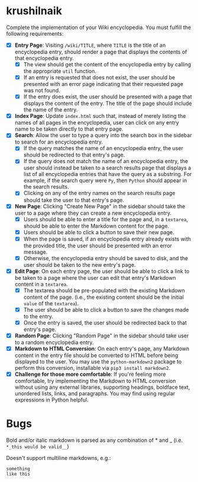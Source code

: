 # krushilnaik
Complete the implementation of your Wiki encyclopedia. You must fulfill the following requirements:

- [x] **Entry Page**: Visiting ```/wiki/TITLE```, where ```TITLE``` is the title of an encyclopedia entry, should render a page that displays the contents of that encyclopedia entry.
  - [x] The view should get the content of the encyclopedia entry by calling the appropriate ```util``` function.
  - [x] If an entry is requested that does not exist, the user should be presented with an error page indicating that their requested page was not found.
  - [x] If the entry does exist, the user should be presented with a page that displays the content of the entry. The title of the page should include the name of the entry.
- [x] **Index Page**: Update ```index.html``` such that, instead of merely listing the names of all pages in the encyclopedia, user can click on any entry name to be taken directly to that entry page.
- [x] **Search**: Allow the user to type a query into the search box in the sidebar to search for an encyclopedia entry.
  - [x] If the query matches the name of an encyclopedia entry, the user should be redirected to that entry's page.
  - [x] If the query does not match the name of an encyclopedia entry, the user should instead be taken to a search results page that displays a list of all encyclopedia entries that have the query as a substring. For example, if the search query were ```Py```, then ```Python``` should appear in the search results.
  - [x] Clicking on any of the entry names on the search results page should take the user to that entry's page.
- [x] **New Page**: Clicking "Create New Page" in the sidebar should take the user to a page where they can create a new encyclopedia entry.
  - [x] Users should be able to enter a title for the page and, in a ```textarea```, should be able to enter the Markdown content for the page.
  - [x] Users should be able to click a button to save their new page.
  - [x] When the page is saved, if an encyclopedia entry already exists with the provided title, the user should be presented with an error message.
  - [x] Otherwise, the encyclopedia entry should be saved to disk, and the user should be taken to the new entry's page.
- [x] **Edit Page**: On each entry page, the user should be able to click a link to be taken to a page where the user can edit that entry's Markdown content in a ```textarea```.
  - [x] The textarea should be pre-populated with the existing Markdown content of the page. (i.e., the existing content should be the initial ```value``` of the ```textarea```).
  - [x] The user should be able to click a button to save the changes made to the entry.
  - [x] Once the entry is saved, the user should be redirected back to that entry's page.
- [x] **Random Page**: Clicking "Random Page" in the sidebar should take user to a random encyclopedia entry.
- [x] **Markdown to HTML Conversion**: On each entry's page, any Markdown content in the entry file should be converted to HTML before being displayed to the user. You may use the ```python-markdown2``` package to perform this conversion, installable via ```pip3 install markdown2```.
- [x] **Challenge for those more comfortable**: If you're feeling more comfortable, try implementing the Markdown to HTML conversion without using any external libraries, supporting headings, boldface text, unordered lists, links, and paragraphs. You may find using regular expressions in Python helpful.

# Bugs
Bold and/or italic markdown is parsed as any combination of * and _ (i.e. ```*_this would be valid__```)

Doesn't support multiline markdowns, e.g.:
```
something
like this
```
